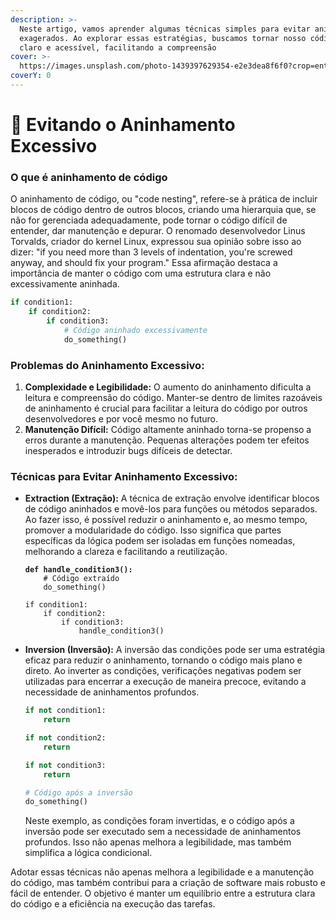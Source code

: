 ```yaml
---
description: >-
  Neste artigo, vamos aprender algumas técnicas simples para evitar aninhamentos
  exagerados. Ao explorar essas estratégias, buscamos tornar nosso código mais
  claro e acessível, facilitando a compreensão
cover: >-
  https://images.unsplash.com/photo-1439397629354-e2e3dea8f6f0?crop=entropy&cs=srgb&fm=jpg&ixid=M3wxOTcwMjR8MHwxfHNlYXJjaHwyfHxuZXN0fGVufDB8fHx8MTcwMTgxNTIwMHww&ixlib=rb-4.0.3&q=85
coverY: 0
---
```


# 🦅 Evitando o Aninhamento Excessivo

### O que é aninhamento de código

O aninhamento de código, ou "code nesting", refere-se à prática de incluir blocos de código dentro de outros blocos, criando uma hierarquia que, se não for gerenciada adequadamente, pode tornar o código difícil de entender, dar manutenção e depurar. O renomado desenvolvedor Linus Torvalds, criador do kernel Linux, expressou sua opinião sobre isso ao dizer: "if you need more than 3 levels of indentation, you're screwed anyway, and should fix your program." Essa afirmação destaca a importância de manter o código com uma estrutura clara e não excessivamente aninhada.

```python
if condition1:
    if condition2:
        if condition3:
            # Código aninhado excessivamente
            do_something()
```

### **Problemas do Aninhamento Excessivo:**

1. **Complexidade e Legibilidade:** O aumento do aninhamento dificulta a leitura e compreensão do código. Manter-se dentro de limites razoáveis de aninhamento é crucial para facilitar a leitura do código por outros desenvolvedores e por você mesmo no futuro.
2. **Manutenção Difícil:** Código altamente aninhado torna-se propenso a erros durante a manutenção. Pequenas alterações podem ter efeitos inesperados e introduzir bugs difíceis de detectar.

### **Técnicas para Evitar Aninhamento Excessivo:**

*   **Extraction (Extração):** A técnica de extração envolve identificar blocos de código aninhados e movê-los para funções ou métodos separados. Ao fazer isso, é possível reduzir o aninhamento e, ao mesmo tempo, promover a modularidade do código. Isso significa que partes específicas da lógica podem ser isoladas em funções nomeadas, melhorando a clareza e facilitando a reutilização.

    <pre class="language-python"><code class="lang-python"><strong>def handle_condition3():
    </strong>    # Código extraído
        do_something()

    if condition1:
        if condition2:
            if condition3:
                handle_condition3()
    </code></pre>
*   **Inversion (Inversão):** A inversão das condições pode ser uma estratégia eficaz para reduzir o aninhamento, tornando o código mais plano e direto. Ao inverter as condições, verificações negativas podem ser utilizadas para encerrar a execução de maneira precoce, evitando a necessidade de aninhamentos profundos.

    ```python
    if not condition1:
        return

    if not condition2:
        return

    if not condition3:
        return

    # Código após a inversão
    do_something()
    ```

    Neste exemplo, as condições foram invertidas, e o código após a inversão pode ser executado sem a necessidade de aninhamentos profundos. Isso não apenas melhora a legibilidade, mas também simplifica a lógica condicional.



Adotar essas técnicas não apenas melhora a legibilidade e a manutenção do código, mas também contribui para a criação de software mais robusto e fácil de entender. O objetivo é manter um equilíbrio entre a estrutura clara do código e a eficiência na execução das tarefas.
